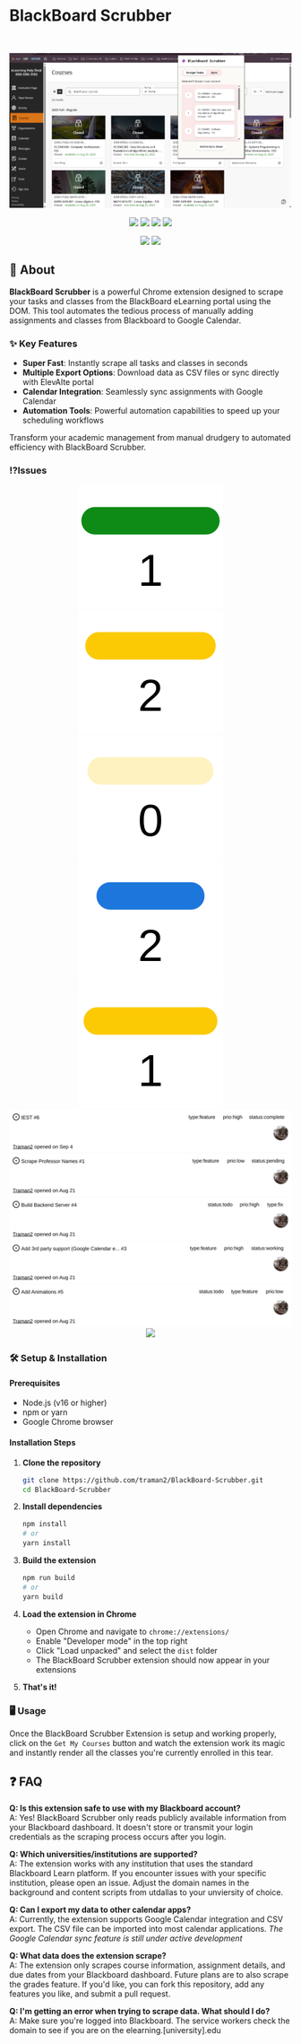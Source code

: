 # BlackBoard Scrubber
  
<br>

<p align="center">
 <img src="READMELanding.png"/>
</p>

<p align="center">
   <img src="https://img.shields.io/badge/Google_chrome-4285F4?style=for-the-badge&logo=Google-chrome&logoColor=white"/>
   <img src="https://img.shields.io/badge/JavaScript-323330?style=for-the-badge&logo=javascript&logoColor=F7DF1E"/>
   <img src="https://img.shields.io/badge/React-20232A?style=for-the-badge&logo=react&logoColor=61DAFB"/>
   <img src="https://img.shields.io/badge/Tailwind_CSS-38B2AC?style=for-the-badge&logo=tailwind-css&logoColor=white"/>
</p>

<p align="center">
   <img src="https://img.shields.io/github/issues/traman2/BlackBoard-Scrubber"/>
   <img src="https://img.shields.io/github/issues-closed/traman2/BlackBoard-Scrubber"/>
</p>

## 🚀 About

**BlackBoard Scrubber** is a powerful Chrome extension designed to scrape your tasks and classes from the BlackBoard eLearning portal using the DOM. This tool automates the tedious process of manually adding assignments and classes from Blackboard to Google Calendar.

### ✨ Key Features

- **Super Fast**: Instantly scrape all tasks and classes in seconds
- **Multiple Export Options**: Download data as CSV files or sync directly with ElevAIte portal
- **Calendar Integration**: Seamlessly sync assignments with Google Calendar
- **Automation Tools**: Powerful automation capabilities to speed up your scheduling workflows

Transform your academic management from manual drudgery to automated efficiency with BlackBoard Scrubber. 

### ⁉️Issues
<div align="center">
  <a href="https://github.com/traman2/BlackBoard-Scrubber/issues?q=is%3Aissue%20label%3Astatus%3Acomplete"><img src="https://github.com/traman2/BlackBoard-Scrubber/blob/generated-svgs/status_complete.svg"/></a>
  <a href="https://github.com/traman2/BlackBoard-Scrubber/issues?q=is%3Aissue%20label%3Astatus%3Apending"><img src="https://github.com/traman2/BlackBoard-Scrubber/blob/generated-svgs/status_pending.svg"/></a>
  <a href="https://github.com/traman2/BlackBoard-Scrubber/issues?q=is%3Aissue%20label%3Astatus%3Areview"><img src="https://github.com/traman2/BlackBoard-Scrubber/blob/generated-svgs/status_review.svg"/></a>
  <a href="https://github.com/traman2/BlackBoard-Scrubber/issues?q=is%3Aissue%20label%3Astatus%3Atodo"><img src="https://github.com/traman2/BlackBoard-Scrubber/blob/generated-svgs/status_todo.svg"/></a>
  <a href="https://github.com/traman2/BlackBoard-Scrubber/issues?q=is%3Aissue%20label%3Astatus%3Aworking"><img src="https://github.com/traman2/BlackBoard-Scrubber/blob/generated-svgs/status_working.svg"/></a>
</div>
<div align="center">
  <img src="https://github.com/traman2/BlackBoard-Scrubber/blob/generated-svgs/issue_0.svg"/>
</div>
<div align="center">
  <img src="https://github.com/traman2/BlackBoard-Scrubber/blob/generated-svgs/issue_1.svg"/>
</div>
<div align="center">
  <img src="https://github.com/traman2/BlackBoard-Scrubber/blob/generated-svgs/issue_2.svg"/>
</div>
<div align="center">
  <img src="https://github.com/traman2/BlackBoard-Scrubber/blob/generated-svgs/issue_3.svg"/>
</div>
<div align="center">
  <img src="https://github.com/traman2/BlackBoard-Scrubber/blob/generated-svgs/issue_4.svg"/>
</div>
<div align="center">
  <a href="https://github.com/traman2/BlackBoard-Scrubber/issues?q=is%3Aissue%20sort%3Aupdated-desc"><img src="https://github.com/user-attachments/assets/e3deab96-be62-42b4-886b-a8509ffe761a"/></a>
</div>



### 🛠️ Setup & Installation

#### Prerequisites
- Node.js (v16 or higher)
- npm or yarn
- Google Chrome browser

#### Installation Steps

1. **Clone the repository**
   ```bash
   git clone https://github.com/traman2/BlackBoard-Scrubber.git
   cd BlackBoard-Scrubber
   ```

2. **Install dependencies**
   ```bash
   npm install
   # or
   yarn install
   ```

3. **Build the extension**
   ```bash
   npm run build
   # or
   yarn build
   ```

4. **Load the extension in Chrome**
   - Open Chrome and navigate to `chrome://extensions/`
   - Enable "Developer mode" in the top right
   - Click "Load unpacked" and select the `dist` folder
   - The BlackBoard Scrubber extension should now appear in your extensions

5. **That's it!**

### 🖥️ Usage
Once the BlackBoard Scrubber Extension is setup and working properly, click on the `Get My Courses` button and watch the extension work its magic and instantly render all the classes you're currently enrolled in this tear. 

## ❓ FAQ
**Q: Is this extension safe to use with my Blackboard account?**  
A: Yes! BlackBoard Scrubber only reads publicly available information from your Blackboard dashboard. It doesn't store or transmit your login credentials as the scraping process occurs after you login.

**Q: Which universities/institutions are supported?**  
A: The extension works with any institution that uses the standard Blackboard Learn platform. If you encounter issues with your specific institution, please open an issue. Adjust the domain names in the background and content scripts from utdallas to your unviersity of choice. 

**Q: Can I export my data to other calendar apps?**  
A: Currently, the extension supports Google Calendar integration and CSV export. The CSV file can be imported into most calendar applications. *The Google Calendar sync feature is still under active development*

**Q: What data does the extension scrape?**  
A: The extension only scrapes course information, assignment details, and due dates from your Blackboard dashboard. Future plans are to also scrape the grades feature. If you'd like, you can fork this repository, add any features you like, and submit a pull request. 

**Q: I'm getting an error when trying to scrape data. What should I do?**  
A: Make sure you're logged into Blackboard. The service workers check the domain to see if you are on the elearning.[university].edu
